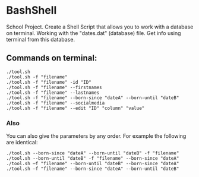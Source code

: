 # BashShell
School Project. Create a Shell Script that allows you to work with a database on terminal.
Working with the "dates.dat" (database) file.
Get info using terminal from this database.


## Commands on terminal:

```
./tool.sh
./tool.sh -f "filename"
./tool.sh -f "filename" -id "ID"
./tool.sh -f "filename" --firstnames
./tool.sh -f "filename" --lastnames
./tool.sh -f "filename" --born-since "dateA" --born-until "dateB"
./tool.sh -f "filename" --socialmedia
./tool.sh -f "filename" --edit "ID" "column" "value"
```

### Also
You can also give the parameters by any order.
For example the following are identical:

```
./tool.sh --born-since "dateA" --born-until "dateB" -f "filename"
./tool.sh --born-until "dateB" -f "filename" --born-since "dateA"
./tool.sh –f "filename" --born-until "dateB" --born-since "dateA"
./tool.sh –f "filename" --born-since "dateA" --born-until "dateB"
```
